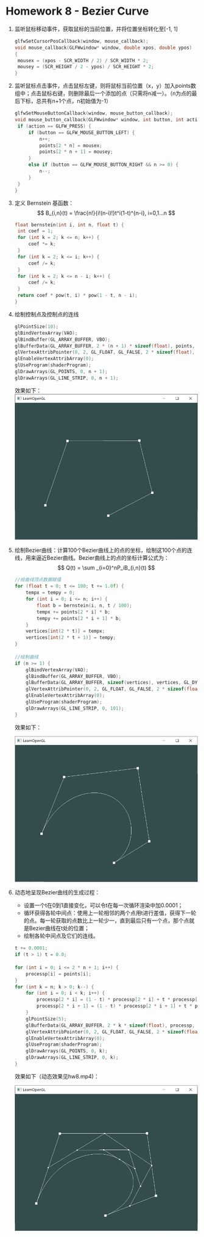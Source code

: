 # Homework 8 - Bezier Curve

1. 监听鼠标移动事件，获取鼠标的当前位置，并将位置坐标转化至[-1, 1]

   ```cpp
   glfwSetCursorPosCallback(window, mouse_callback);
   void mouse_callback(GLFWwindow* window, double xpos, double ypos)
   {
   	mousex = (xpos - SCR_WIDTH / 2) / SCR_WIDTH * 2;
   	mousey = (SCR_HEIGHT / 2 - ypos) / SCR_HEIGHT * 2;
   }
   ```

2. 监听鼠标点击事件，点击鼠标左键，则将鼠标当前位置（x，y）加入points数组中；点击鼠标右键，则删除最后一个添加的点（只需将n减一）。（n为点的最后下标，总共有n+1个点，n初始值为-1）

   ```cpp
   glfwSetMouseButtonCallback(window, mouse_button_callback);
   void mouse_button_callback(GLFWwindow* window, int button, int action, int mods) {
   	if (action == GLFW_PRESS) {
   		if (button == GLFW_MOUSE_BUTTON_LEFT) {
   			n++;
   			points[2 * n] = mousex;
   			points[2 * n + 1] = mousey;
   		}
   		else if (button == GLFW_MOUSE_BUTTON_RIGHT && n >= 0) {
   			n--;
   		}
   	}
   }
   ```

3. 定义 Bernstein 基函数：$$ B_{i,n}(t) = \frac{n!}{i!(n-i)!}t^i(1-t)^{n-i}, i=0,1...n $$

   ```cpp
   float bernstein(int i, int n, float t) {
   	int coef = 1;
   	for (int k = 2; k <= n; k++) {
   		coef *= k;
   	}
   	for (int k = 2; k <= i; k++) {
   		coef /= k;
   	}
   	for (int k = 2; k <= n - i; k++) {
   		coef /= k;
   	}
   	return coef * pow(t, i) * pow(1 - t, n - i);
   }
   
   ```

4. 绘制控制点及控制点的连线

   ```cpp
   glPointSize(10);
   glBindVertexArray(VAO);
   glBindBuffer(GL_ARRAY_BUFFER, VBO);
   glBufferData(GL_ARRAY_BUFFER, 2 * (n + 1) * sizeof(float), points, GL_DYNAMIC_DRAW);
   glVertexAttribPointer(0, 2, GL_FLOAT, GL_FALSE, 2 * sizeof(float), (void*)0);
   glEnableVertexAttribArray(0);
   glUseProgram(shaderProgram);
   glDrawArrays(GL_POINTS, 0, n + 1);
   glDrawArrays(GL_LINE_STRIP, 0, n + 1);
   ```

   效果如下：![](images/img1.png)

5. 绘制Bezier曲线：计算100个Bezier曲线上的点的坐标，绘制这100个点的连线，用来逼近Bezier曲线。Bezier曲线上的点的坐标计算公式为：$$ Q(t) = \sum _{i=0}^nP_iB_{i,n}(t) $$

   ```cpp
   //给曲线顶点数据赋值
   for (float t = 0; t <= 100; t += 1.0f) {
       tempx = tempy = 0;
       for (int i = 0; i <= n; i++) {
           float b = bernstein(i, n, t / 100);
           tempx += points[2 * i] * b;
           tempy += points[2 * i + 1] * b;
       }
       vertices[int(2 * t)] = tempx;
       vertices[int(2 * t + 1)] = tempy;
   }
   
   //绘制曲线
   if (n >= 1) {
       glBindVertexArray(VAO);
       glBindBuffer(GL_ARRAY_BUFFER, VBO);
       glBufferData(GL_ARRAY_BUFFER, sizeof(vertices), vertices, GL_DYNAMIC_DRAW);
       glVertexAttribPointer(0, 2, GL_FLOAT, GL_FALSE, 2 * sizeof(float), (void*)0);
       glEnableVertexAttribArray(0);
       glUseProgram(shaderProgram);
       glDrawArrays(GL_LINE_STRIP, 0, 101);
   }
   ```

   效果如下：

   ![](images/img2.png)

6. 动态地呈现Bezier曲线的生成过程：

   - 设置一个t在0到1直接变化，可以令t在每一次循环渲染中加0.0001；
   - 循环获得各轮中间点：使用上一轮相邻的两个点用t进行差值，获得下一轮的点。每一轮获取的点数比上一轮少一，直到最后只有一个点，那个点就是Bezier曲线在t处的位置；
   - 绘制各轮中间点及它们的连线。

   ```cpp
   t += 0.0001;
   if (t > 1) t = 0.0;
   
   for (int i = 0; i <= 2 * n + 1; i++) {
       processp[i] = points[i];
   }
   for (int k = n; k > 0; k--) {
       for (int i = 0; i < k; i++) {
           processp[2 * i] = (1 - t) * processp[2 * i] + t * processp[2 * (i + 1)];
           processp[2 * i + 1] = (1 - t) * processp[2 * i + 1] + t * processp[2 * (i + 1) + 1];
       }
       glPointSize(5);
       glBufferData(GL_ARRAY_BUFFER, 2 * k * sizeof(float), processp, GL_DYNAMIC_DRAW);
       glVertexAttribPointer(0, 2, GL_FLOAT, GL_FALSE, 2 * sizeof(float), (void*)0);
       glEnableVertexAttribArray(0);
       glUseProgram(shaderProgram);
       glDrawArrays(GL_POINTS, 0, k);
       glDrawArrays(GL_LINE_STRIP, 0, k);
   }
   ```

   效果如下（动态效果见hw8.mp4)：

   ![](images/img3.png)

   